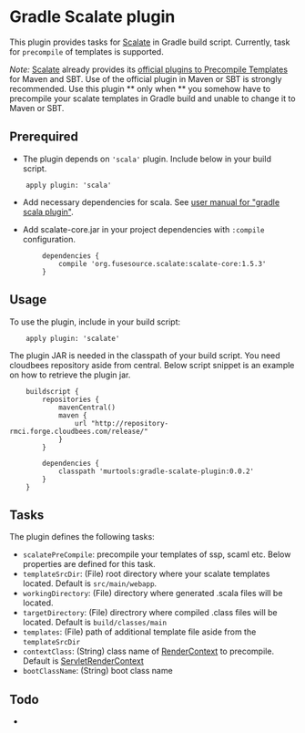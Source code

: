 # Gradle Scalate plugin

This plugin provides tasks for [Scalate](http://scalate.fusesource.org/)
in Gradle build script. Currently, task for `precompile` of templates is supported.

*Note:* [Scalate](http://scalate.fusesource.org/) already provides its [official plugins to Precompile Templates](http://scalate.fusesource.org/documentation/user-guide.html#precompiling_templates) for Maven and SBT. Use of the official plugin in Maven or SBT is strongly recommended. Use this plugin ** only when ** you somehow have to precompile your scalate templates in Gradle build and unable to change it to Maven or SBT.

## Prerequired

* The plugin depends on `'scala'` plugin. Include below in your build script.
```
    apply plugin: 'scala'
```

* Add necessary dependencies for scala. See [user manual for "gradle scala plugin"](http://gradle.org/docs/current/userguide/scala_plugin.html#N12952).

* Add scalate-core.jar in your project dependencies with `:compile` configuration.
```
        dependencies {
            compile 'org.fusesource.scalate:scalate-core:1.5.3'
        }
```

## Usage

To use the plugin, include in your build script:
```
    apply plugin: 'scalate'
```

The plugin JAR is needed in the classpath of your build script. You need cloudbees repository aside from central.
Below script snippet is an example on how to retrieve the plugin jar.

```
    buildscript {
        repositories {
            mavenCentral()
            maven {
                url "http://repository-rmci.forge.cloudbees.com/release/"
            }
        }

        dependencies {
            classpath 'murtools:gradle-scalate-plugin:0.0.2'
        }
    }
```

## Tasks

The plugin defines the following tasks:

* `scalatePreCompile`: precompile your templates of ssp, scaml etc. Below properties are defined for this task.
 * `templateSrcDir`: (File) root directory where your scalate templates located. Default is `src/main/webapp`.
 * `workingDirectory`: (File) directory where generated .scala files will be located.
 * `targetDirectory`: (File) directrory where compiled .class files will be located. Default is `build/classes/main`
 * `templates`: (File) path of additional template file aside from the `templateSrcDir`
 * `contextClass`: (String) class name of [RenderContext](http://scalate.fusesource.org/maven/1.5.3/scalate-core/scaladocs/org/fusesource/scalate/RenderContext.html) to precompile. Default is [ServletRenderContext](http://scalate.fusesource.org/maven/1.5.3/scalate-core/scaladocs/org/fusesource/scalate/servlet/ServletRenderContext.html)
 * `bootClassName`: (String) boot class name


## Todo
* 

